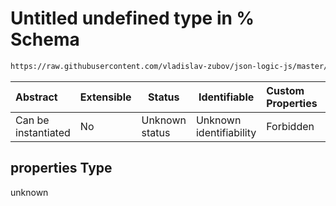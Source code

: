 # Untitled undefined type in % Schema

```txt
https://raw.githubusercontent.com/vladislav-zubov/json-logic-js/master/schemas/operators/arithmetic/modulo.json#/properties
```




| Abstract            | Extensible | Status         | Identifiable            | Custom Properties | Additional Properties | Access Restrictions | Defined In                                                               |
| :------------------ | ---------- | -------------- | ----------------------- | :---------------- | --------------------- | ------------------- | ------------------------------------------------------------------------ |
| Can be instantiated | No         | Unknown status | Unknown identifiability | Forbidden         | Allowed               | none                | [modulo.json\*](operators/arithmetic/modulo.json "open original schema") |

## properties Type

unknown
